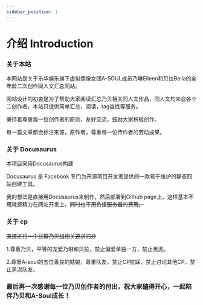 ```yaml
---
sidebar_position: 1
---
```


# 介绍 Introduction

### 关于本站

本网站是关于乐华娱乐旗下虚拟偶像女团A-SOUL成员乃琳Eileen和贝拉Bella的全年龄二次创作同人文汇总网站。

网站设计的初衷是为了帮助大家阅读汇总乃贝相关同人文作品，同人文均来自各个二创作者，本站只提供简单汇总，阅读，tag查找等服务。

秉持着尊重每一位创作者的原则，友好交流，鼓励大家积极创作。

每一篇文章都会标注来源，原作者，尊重每一位传作者的劳动成果。

### 关于 Docusaurus

本项目采用Docusaurus构建

Docusaurus 是 Facebook 专门为开源项目开发者提供的一款易于维护的静态网站创建工具。

我的想法是直接用Docusaurus来制作，然后部署到Github page上，这样基本不用耗费精力在网站开发上，~~同时也不用负担服务器的费用。~~

### 关于 cp
~~直接进行一个豆瓣乃贝组相关要求的抄~~

1.尊重乃贝，平等的宠爱乃琳和贝拉，禁止偏爱单独一方，禁止黑泥。

2.尊重A-soul的五位善良的姑娘，尊重队友，禁止CP拉踩，禁止讨论其他CP，禁止黑泥队友。

### 最后再一次感谢每一位乃贝创作者的付出，祝大家磕得开心，一起陪伴乃贝和A-Soul成长！